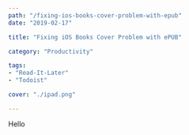 ```yaml
---
path: "/fixing-ios-books-cover-problem-with-epub"
date: "2019-02-17"

title: "Fixing iOS Books Cover Problem with ePUB"

category: "Productivity"

tags: 
- "Read-It-Later"
- "Todoist"

cover: "./ipad.png"

---
```


Hello 
